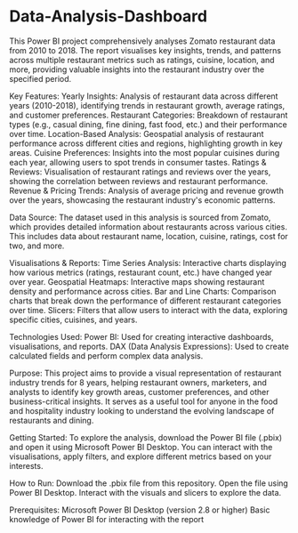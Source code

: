 # Data-Analysis-Dashboard
This Power BI project comprehensively analyses Zomato restaurant data from 2010 to 2018. The report visualises key insights, trends, and patterns across multiple restaurant metrics such as ratings, cuisine, location, and more, providing valuable insights into the restaurant industry over the specified period.

Key Features:
Yearly Insights: Analysis of restaurant data across different years (2010-2018), identifying trends in restaurant growth, average ratings, and customer preferences.
Restaurant Categories: Breakdown of restaurant types (e.g., casual dining, fine dining, fast food, etc.) and their performance over time.
Location-Based Analysis: Geospatial analysis of restaurant performance across different cities and regions, highlighting growth in key areas.
Cuisine Preferences: Insights into the most popular cuisines during each year, allowing users to spot trends in consumer tastes.
Ratings & Reviews: Visualisation of restaurant ratings and reviews over the years, showing the correlation between reviews and restaurant performance.
Revenue & Pricing Trends: Analysis of average pricing and revenue growth over the years, showcasing the restaurant industry's economic patterns.

Data Source:
The dataset used in this analysis is sourced from Zomato, which provides detailed information about restaurants across various cities. This includes data about restaurant name, location, cuisine, ratings, cost for two, and more.

Visualisations & Reports:
Time Series Analysis: Interactive charts displaying how various metrics (ratings, restaurant count, etc.) have changed year over year.
Geospatial Heatmaps: Interactive maps showing restaurant density and performance across cities.
Bar and Line Charts: Comparison charts that break down the performance of different restaurant categories over time.
Slicers: Filters that allow users to interact with the data, exploring specific cities, cuisines, and years.


Technologies Used:
Power BI: Used for creating interactive dashboards, visualisations, and reports.
DAX (Data Analysis Expressions): Used to create calculated fields and perform complex data analysis.


Purpose:
This project aims to provide a visual representation of restaurant industry trends for 8 years, helping restaurant owners, marketers, and analysts to identify key growth areas, customer preferences, and other business-critical insights. It serves as a useful tool for anyone in the food and hospitality industry looking to understand the evolving landscape of restaurants and dining.


Getting Started:
To explore the analysis, download the Power BI file (.pbix) and open it using Microsoft Power BI Desktop. You can interact with the visualisations, apply filters, and explore different metrics based on your interests.


How to Run:
Download the .pbix file from this repository.
Open the file using Power BI Desktop.
Interact with the visuals and slicers to explore the data.


Prerequisites:
Microsoft Power BI Desktop (version 2.8 or higher)
Basic knowledge of Power BI for interacting with the report
